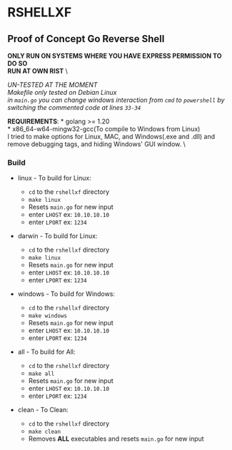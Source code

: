 # RSHELLXF
## Proof of Concept Go Reverse Shell
**ONLY RUN ON SYSTEMS WHERE YOU HAVE EXPRESS PERMISSION TO DO SO** \
**RUN AT OWN RIST** \

*UN-TESTED AT THE MOMENT* \
*Makefile only tested on Debian Linux* \
*in `main.go` you can change windows interaction from `cmd` to `powershell` by switching the commented code at lines `33-34`*

**REQUIREMENTS**:
    * golang >= 1.20 \
    * x86_64-w64-mingw32-gcc(To compile to Windows from Linux) \
I tried to make options for Linux, MAC, and Windows(.exe and .dll) and remove debugging tags, and hiding Windows' GUI window. \

### Build
* linux - To build for Linux:
    * `cd` to the `rshellxf` directory
    * `make linux`
    * Resets `main.go` for new input
    * enter `LHOST` ex: `10.10.10.10`
    * enter `LPORT` ex: `1234`

* darwin - To build for Linux:
    * `cd` to the `rshellxf` directory
    * `make linux`
    * Resets `main.go` for new input
    * enter `LHOST` ex: `10.10.10.10`
    * enter `LPORT` ex: `1234`

* windows - To build for Windows:
    * `cd` to the `rshellxf` directory
    * `make windows`
    * Resets `main.go` for new input
    * enter `LHOST` ex: `10.10.10.10`
    * enter `LPORT` ex: `1234`

* all - To build for All:
    * `cd` to the `rshellxf` directory
    * `make all`
    * Resets `main.go` for new input
    * enter `LHOST` ex: `10.10.10.10`
    * enter `LPORT` ex: `1234`

* clean - To Clean:
    * `cd` to the `rshellxf` directory
    * `make clean`
    * Removes **ALL** executables and resets `main.go` for new input
